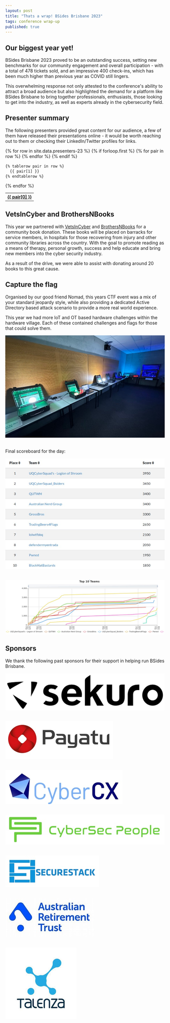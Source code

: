 ```yaml
---
layout: post
title: "Thats a wrap! BSides Brisbane 2023"
tags: conference wrap-up
published: true
---
```


## Our biggest year yet!
BSides Brisbane 2023 proved to be an outstanding success, setting new benchmarks for our community engagement and overall participation - with a total of 478 tickets sold, and an impressive 400 check-ins, which has been much higher than previous year as COVID still lingers.

This overwhelming response not only attested to the conference's ability to attract a broad audience but also highlighted the demand for a platform like BSides Brisbane to bring together professionals, enthusiasts, those looking to get into the industry, as well as experts already in the cybersecurity field.

## Presenter summary
The following presenters provided great content for our audience, a few of them have released their presentations online - it would be worth reaching out to them or checking their LinkedIn/Twitter profiles for links.

<table class="presenters">
  {% for row in site.data.presenters-23 %}
    {% if forloop.first %}
    <tr>
      {% for pair in row %}
        <th><a href="#">{{ pair[0] }}</a></th>
      {% endfor %}
    </tr>
    {% endif %}

    {% tablerow pair in row %}
      {{ pair[1] }}
    {% endtablerow %}
  {% endfor %}
</table>

## VetsInCyber and BrothersNBooks
This year we partnered with [VetsInCyber](https://vetsincyber.com.au/) and [BrothersNBooks](https://brothersnbooks.com/) for a community book donation. These books will be placed on barracks for service members, in hospitals for those recovering from injury and other community libraries across the country. With the goal to promote reading as a means of therapy, personal growth, success and help educate and bring new members into the cyber security industry.

As a result of the drive, we were able to assist with donating around 20 books to this great cause.

## Capture the flag
Organised by our good friend Nomad, this years CTF event was a mix of your standard jeopardy style, while also providing a dedicated Active Directory based attack scenario to provide a more real world experience.

This year we had more IoT and OT based hardware challenges within the hardware village. Each of these contained challenges and flags for those that could solve them.

![image](/assets/2023/ctf/hardware.jpg) 
<br /><br />

Final scoreboard for the day:

![image](/assets/2023/ctf/scoreboard.jpg) 
<br /><br />

![image](/assets/2023/ctf/timeline.jpg) 

## Sponsors
We thank the following past sponsors for their support in helping run BSides Brisbane.

![image](/assets/2023/sponsors/sekuro.jpg#sponsor) 
<br /><br />

![image](/assets/2023/sponsors/payatu.jpg#sponsor)
<br /><br />

![image](/assets/2023/sponsors/cybercx.jpg#sponsor)
<br /><br />

![image](/assets/2023/sponsors/cybersecpeople.jpg#sponsor)
<br /><br />

![image](/assets/2023/sponsors/securestack.jpg#sponsor)
<br /><br />

![image](/assets/2023/sponsors/art.jpg#sponsor)
<br /><br />

![image](/assets/2023/sponsors/talenza.jpg#sponsor)



